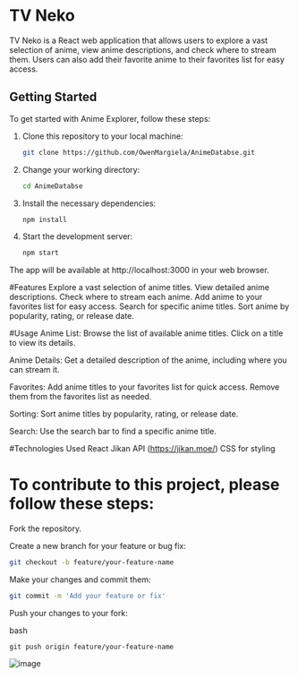 
# TV Neko

TV Neko is a React web application that allows users to explore a vast selection of anime, view anime descriptions, and check where to stream them. Users can also add their favorite anime to their favorites list for easy access.

## Getting Started

To get started with Anime Explorer, follow these steps:

1. Clone this repository to your local machine:

   ```bash
   git clone https://github.com/OwenMargiela/AnimeDatabse.git
2. Change your working directory:

    ``` bash
    cd AnimeDatabse
    
3. Install the necessary dependencies:
    ``` bash
    npm install
    
4. Start the development server:
   ``` bash
   npm start
The app will be available at http://localhost:3000 in your web browser.

#Features
Explore a vast selection of anime titles.
View detailed anime descriptions.
Check where to stream each anime.
Add anime to your favorites list for easy access.
Search for specific anime titles.
Sort anime by popularity, rating, or release date.

#Usage
Anime List: Browse the list of available anime titles. Click on a title to view its details.

Anime Details: Get a detailed description of the anime, including where you can stream it.

Favorites: Add anime titles to your favorites list for quick access. Remove them from the favorites list as needed.

Sorting: Sort anime titles by popularity, rating, or release date.

Search: Use the search bar to find a specific anime title.

#Technologies Used
React
Jikan API (https://jikan.moe/)
CSS for styling

# To contribute to this project, please follow these steps:

Fork the repository.

Create a new branch for your feature or bug fix:

```bash
git checkout -b feature/your-feature-name
```

Make your changes and commit them:

``` bash 
git commit -m 'Add your feature or fix'
```

Push your changes to your fork:

bash
```
git push origin feature/your-feature-name
```

![image](https://github.com/OwenMargiela/AnimeDatabse/assets/114600833/d21a7f8e-a8a6-4ea5-8a20-5598e5a63bbf)







